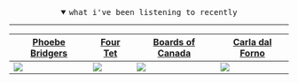 <!--
**bitttttten/bitttttten** is a ✨ _special_ ✨ repository because its `README.md` (this file) appears on your GitHub profile.

Here are some ideas to get you started:

- 🔭 I’m currently working on ...
- 🌱 I’m currently learning ...
- 👯 I’m looking to collaborate on ...
- 🤔 I’m looking for help with ...
- 💬 Ask me about ...
- 📫 How to reach me: ...
- 😄 Pronouns: ...
- ⚡ Fun fact: ...
-->

<details open>

<summary align="center"><samp>what i've been listening to recently</samp></summary>
<hr />

<!-- toc -->

| [Phoebe Bridgers](https://www.last.fm/music/Phoebe+Bridgers) | [Four Tet](https://www.last.fm/music/Four+Tet) | [Boards of Canada](https://www.last.fm/music/Boards+of+Canada) | [Carla dal Forno](https://www.last.fm/music/Carla+dal+Forno) |
| ------------- | ------------- | ------------- | ------------- |
| [<img src="https://lastfm.freetls.fastly.net/i/u/avatar300s/326e0315a5cbc1e92a1de7dfc51444dd.jpg">](https://www.last.fm/music/Phoebe+Bridgers) |  [<img src="https://lastfm.freetls.fastly.net/i/u/avatar300s/3d67131219fa8b445b95a0ae4ef3d8e4.jpg">](https://www.last.fm/music/Four+Tet) |  [<img src="https://lastfm.freetls.fastly.net/i/u/avatar300s/9d64c6eefade4d27baeb7d897887a4a4.jpg">](https://www.last.fm/music/Boards+of+Canada) |  [<img src="https://lastfm.freetls.fastly.net/i/u/avatar300s/5da15cb86a670e0f7cc5856b43b0c775.jpg">](https://www.last.fm/music/Carla+dal+Forno) | 

<!-- tocstop -->

</details>
